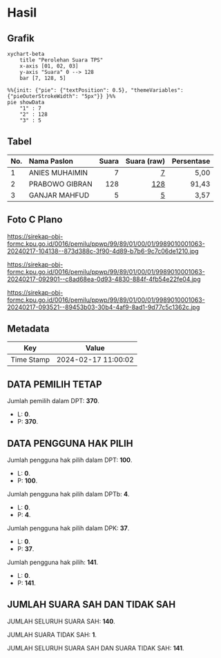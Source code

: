 # Hasil

## Grafik

```mermaid
xychart-beta
    title "Perolehan Suara TPS"
    x-axis [01, 02, 03]
    y-axis "Suara" 0 --> 128
    bar [7, 128, 5]
```

```mermaid
%%{init: {"pie": {"textPosition": 0.5}, "themeVariables": {"pieOuterStrokeWidth": "5px"}} }%%
pie showData
    "1" : 7
    "2" : 128
    "3" : 5
```

## Tabel

| No. | Nama Paslon    | Suara | Suara (raw) | Persentase |
|:--- |:-------------- | -----:| -----------:| ----------:|
| 1   | ANIES MUHAIMIN | 7     | [7][p-1]    | 5,00       |
| 2   | PRABOWO GIBRAN | 128   | [128][p-2]  | 91,43      |
| 3   | GANJAR MAHFUD  | 5     | [5][p-3]    | 3,57       |


[p-1]: https://github.com/gigit-pemilu/pemilu-2024-99-luar-negeri/blob/main/pilpres/hitung-suara/sub/99-luar-negeri/sub/89-penang-malaysia/sub/01-penang-malaysia/sub/0001-penang-malaysia/sub/063-ksk-048/sub/paslon-1.txt
[p-2]: https://github.com/gigit-pemilu/pemilu-2024-99-luar-negeri/blob/main/pilpres/hitung-suara/sub/99-luar-negeri/sub/89-penang-malaysia/sub/01-penang-malaysia/sub/0001-penang-malaysia/sub/063-ksk-048/sub/paslon-2.txt
[p-3]: https://github.com/gigit-pemilu/pemilu-2024-99-luar-negeri/blob/main/pilpres/hitung-suara/sub/99-luar-negeri/sub/89-penang-malaysia/sub/01-penang-malaysia/sub/0001-penang-malaysia/sub/063-ksk-048/sub/paslon-3.txt

## Foto C Plano

https://sirekap-obj-formc.kpu.go.id/0016/pemilu/ppwp/99/89/01/00/01/9989010001063-20240217-104138--873d388c-3f90-4d89-b7b6-9c7c06de1210.jpg

https://sirekap-obj-formc.kpu.go.id/0016/pemilu/ppwp/99/89/01/00/01/9989010001063-20240217-092901--c8ad68ea-0d93-4830-884f-4fb54e22fe04.jpg

https://sirekap-obj-formc.kpu.go.id/0016/pemilu/ppwp/99/89/01/00/01/9989010001063-20240217-093521--89453b03-30b4-4af9-8ad1-9d77c5c1362c.jpg


## Metadata

| Key        | Value               |
| ---------- | ------------------- |
| Time Stamp | 2024-02-17 11:00:02 |


## DATA PEMILIH TETAP

Jumlah pemilih dalam DPT: **370**.
 * L: **0**.
 * P: **370**.

## DATA PENGGUNA HAK PILIH

Jumlah pengguna hak pilih dalam DPT: **100**.
 * L: **0**.
 * P: **100**.

Jumlah pengguna hak pilih dalam DPTb: **4**.
 * L: **0**.
 * P: **4**.

Jumlah pengguna hak pilih dalam DPK: **37**.
 * L: **0**.
 * P: **37**.

Jumlah pengguna hak pilih: **141**.
 * L: **0**.
 * P: **141**.

## JUMLAH SUARA SAH DAN TIDAK SAH

JUMLAH SELURUH SUARA SAH: **140**.

JUMLAH SUARA TIDAK SAH: **1**.

JUMLAH SELURUH SUARA SAH DAN SUARA TIDAK SAH: **141**.



